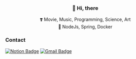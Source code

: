 <div align=center>

### 👋 Hi, there

</div>

<div align=center>
❣️ Movie, Music, Programming, Science, Art
</div>

<div align=center>
🌱 NodeJs, Spring, Docker
</div>

### Contact

[![Notion Badge](https://img.shields.io/badge/Notion-000000?style=flat-square&logo=Notion&logoColor=white&link=https://s0o0bn.notion.site/s0o0bn-4eebe964b79b4296b3126a0689886a7f)](https://s0o0bn.notion.site/s0o0bn-4eebe964b79b4296b3126a0689886a7f)
[![Gmail Badge](https://img.shields.io/badge/Gmail-d14836?style=flat-square&logo=Gmail&logoColor=white&link=mailto:0921soobin@gmail.com)](mailto:0921soobin@gmail.com)

</div>
